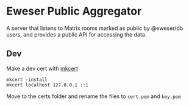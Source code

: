 # Eweser Public Aggregator

A server that listens to Matrix rooms marked as public by @eweser/db users, and provides a public API for accessing the data.

## Dev

Make a dev cert with [mkcert](https://github.com/FiloSottile/mkcert)

```
mkcert -install
mkcert localhost 127.0.0.1 ::1
```

Move to the certs folder and rename the files to `cert.pem` and `key.pem`
